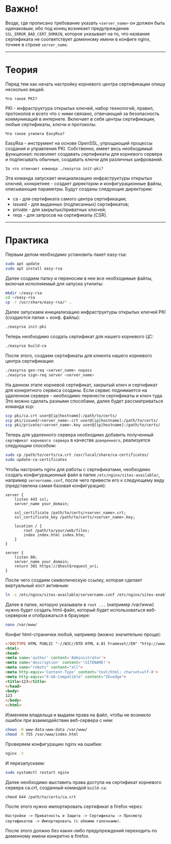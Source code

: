 
# Важно!

Везде, где прописано требование указать `<server_name>` он должен быть одинаковым, ибо под конец возникает предупреждение `SSL_ERROR_BAD_CERT_DOMAIN`, которое указывает на то, что название сертификата не соответствует доменному имени в конфиге nginx, точнее в строке `server_name`.

---
# Теория

Перед тем как начать настройку корневого центра сертификации опишу несколько вещей. 

`Что такое PKI? `

PKI - инфраструктура открытых ключей, набор технологий, правил, протоколов и всего что с ними связано, отвечающий за безопасность коммуникаций в интернете. Включает в себя центры сертификации, любые сертификаты, ключи и протоколы.

`Что такое утилита EasyRsa?`

EasyRsa - инструмент на основе OpenSSL, упрощающий процессы создания и управления PKI. Собственно, имеет весь необходимый функционал: позволяет создавать сертификаты для корневого сервера и подписывать обычные, создавать ключи для различных шифрований.

`За что отвечает команда ./easyrsa init-pki?`

Эта команда запускает инициализацию инфраструктуры открытых ключей, конкретнее - создает директории и конфигурационные файлы, описывающие параметры. Будут созданы следующие директории:
- ca - для сертификата самого центра сертификации;
- issued - для выданных (подписанных) сертификатов;
- private - для закрытых/приватных ключей;
- reqs - для запросов на сертификаты (CSR).
---
# Практика
Первым делом необходимо установить пакет easy-rsa:
   ```bash
   sudo apt update
   sudo apt install easy-rsa
   ```
Далее создаем папку и переносим в нее все необходимые файлы, включая исполняемый для запуска утилиты:
   ```bash
   mkdir ~/easy-rsa
   cd ~/easy-rsa
   cp -r /usr/share/easy-rsa/* .
   ```

Далее запускаем инициализацию инфраструктуры открытых ключей PKI (создаются папки + конф. файлы):
   ```bash
   ./easyrsa init-pki
   ```

Теперь необходимо создать сертификат для нашего корневого ЦС:
   ```bash
   ./easyrsa build-ca
   ```

После этого, создаем сертификаты для клиента нашего корневого центра сертификации:
   ```bash
   ./easyrsa gen-req <server_name> nopass
   ./easyrsa sign-req server <server_name>
   ```

На данном этапе корневой сертификат, закрытый ключ и сертификат для конкретного сервиса созданы. Если сервис поднимается на удаленном сервере - необходимо перенести сертификаты и ключ туда. Это можно сделать разными способами, далее будет рассматриваться команда scp:
   ```bash
   scp pki/ca.crt user@[ip|hostname]:/path/to/certs/
   scp pki/issued/<server_name>.crt user@[ip|hostname]:/path/to/certs/
   scp pki/private/<server_name>.key user@[ip|hostname]:/path/to/certs/
   ```
Теперь для удаленного сервера необходимо добавить полученный `сертификат корневого сервера` в качестве `доверенного`, реализуется следующим способом:
   ```bash
   sudo cp /path/to/certs/ca.crt /usr/local/share/ca-certificates/
   sudo update-ca-certificates
   ```
Чтобы настроить nginx для работы с сертификатами, необходимо создать конфигурационный файл в папке `/etc/nginx/sites-available/`, например `servername.conf`, после чего привести его к следующему виду (представлена самая базовая конфигурация):
   ```nginx
   server {
       listen 443 ssl;
       server_name your_domain;

       ssl_certificate /path/to/certs/<server_name>.crt;
       ssl_certificate_key /path/to/certs/<server_name>.key;
       
       location / {
           root /path/to/your/web/files;
           index index.html index.htm;
       }
   }

   server {
       listen 80;
       server_name your_domain;
       return 301 https://$host$request_uri;
   }
   ```
После чего создаем символическую ссылку, которая сделает виртуальный хост активным:
   ```bash
   ln -s /etc/nginx/sites-available/servername.conf /etc/nginx/sites-enabled/
   ```
Далее в папке, которую указывали в `root ...` (например /var/www) нужно будет создать html-файл, который будет использоваться веб-сервером и отображаться в браузере:
   ```bash
   nano /var/www/
   ```
Конфиг html-странички любой, например (можно значительно проще): 

```html
<!DOCTYPE HTML PUBLIC "-//W3C//DTD HTML 4.01 Frameset//EN" "http://www.w3.org/TR/html4/frameset.dtd">
<html>
<head>
<meta name='author' content='Administrator'>
<meta name='description' content='!SITENAME!'>
<meta name="robots" content="all">
<meta http-equiv='Content-Type' content='text/html; charset=utf-8'>
<meta http-equiv="X-UA-Compatible" content="IE=edge">
<title>123</title>
</head>
<body>
123
</body>
</html>
```

Изменяем владельца и выдаем права на файл, чтобы не возникло ошибок при взаимодействии веб-сервера с ним:
   ```bash
   chown -R www-data:www-data /var/www/
   chmod -R 755 /var/www/index.html
   ```
Проверяем конфигурацию nginx на ошибки:
```bash
nginx -t
```
И перезапускаем:
   ```bash
   sudo systemctl restart nginx
   ```
Далее необходимо выставить права доступа на сертификат корневого сервера ca.crt, созданный командой `build-ca`:
```
chmod 644 /path/to/certs/ca.crt 
```
После этого нужно импортировать сертификат в firefox через:

`Настройки -> Приватность и Защита -> Сертификаты -> Просмотр сертификатов -> Импортировать (с обеими галочками)`.

После этого должно без каких-либо предупреждений переходить по доменному имени конкретно в firefox.
